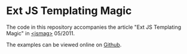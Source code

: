 Ext JS Templating Magic
=======================

The code in this repository accompanies the article "Ext JS Templating Magic" in [&lt;jsmag&gt;](http://www.jsmag.com/) 05/2011.

The examples can be viewed online on [Github](http://sgehrig.github.com/Ext-Templating-Examples/).